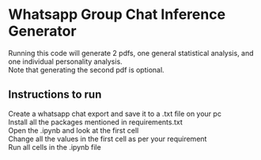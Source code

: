 # Whatsapp Group Chat Inference Generator

Running this code will generate 2 pdfs, one general statistical analysis, and one individual personality analysis.  
Note that generating the second pdf is optional.  

## Instructions to run

Create a whatsapp chat export and save it to a .txt file on your pc  
Install all the packages mentioned in requirements.txt  
Open the .ipynb and look at the first cell  
Change all the values in the first cell as per your requirement  
Run all cells in the .ipynb file  
